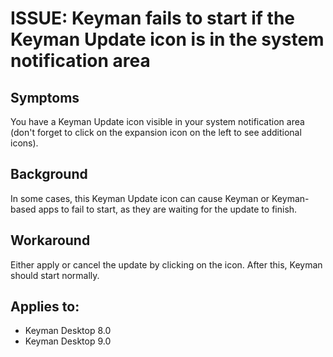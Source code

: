 # ISSUE: Keyman fails to start if the Keyman Update icon is in the system notification area

<h2>Symptoms</h2>

<p>You have a Keyman Update icon visible in your system notification area (don't forget to click on the expansion icon on the left to see additional icons).</p>

<h2>Background</h2>

<p>In some cases, this Keyman Update icon can cause Keyman or Keyman-based apps to fail to start, as they are waiting for the update to finish.</p>

<h2>Workaround</h2>

<p>Either apply or cancel the update by clicking on the icon. After this, Keyman should start normally.</p>

## Applies to:
 * Keyman Desktop 8.0
 * Keyman Desktop 9.0
